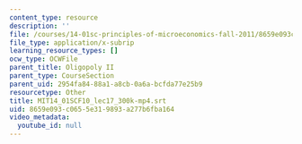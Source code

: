 ```yaml
---
content_type: resource
description: ''
file: /courses/14-01sc-principles-of-microeconomics-fall-2011/8659e093c0655e319893a277b6fba164_MIT14_01SCF10_lec17_300k-mp4.vtt
file_type: application/x-subrip
learning_resource_types: []
ocw_type: OCWFile
parent_title: Oligopoly II
parent_type: CourseSection
parent_uid: 2954fa84-88a1-a8cb-0a6a-bcfda77e25b9
resourcetype: Other
title: MIT14_01SCF10_lec17_300k-mp4.srt
uid: 8659e093-c065-5e31-9893-a277b6fba164
video_metadata:
  youtube_id: null
---
```

